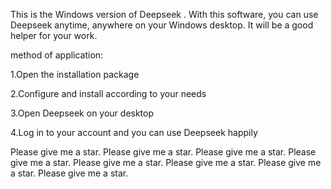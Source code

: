 This is the Windows version of Deepseek .
With this software, you can use Deepseek anytime, anywhere on your Windows desktop. It will be a good helper for your work.
  
  method of application:
  
  1.Open the installation package
  
  2.Configure and install according to your needs
  
  3.Open Deepseek on your desktop

  4.Log in to your account and you can use Deepseek happily

  Please give me a star.      Please give me a star.     Please give me a star.    Please give me a star.     Please give me a star.     Please give me a star.      Please give me a star.      Please give me a star.

